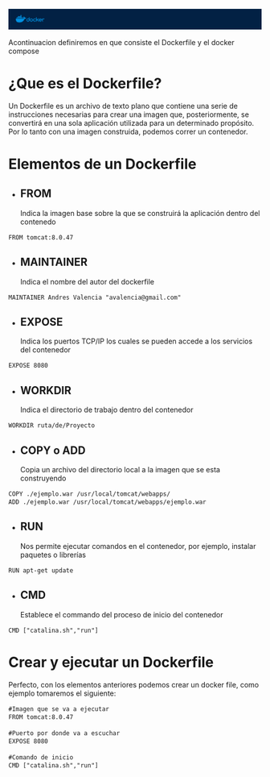 
![docker.png](../Images/docker.png)


Acontinuacion definiremos en que consiste el Dockerfile y el docker compose

# ¿Que es el Dockerfile?

Un Dockerfile es un archivo de texto plano que contiene una serie de instrucciones necesarias para crear una imagen que, posteriormente, se convertirá en una sola aplicación utilizada para un determinado propósito. Por lo tanto con una imagen construida, podemos correr un contenedor.


# Elementos de un Dockerfile
-  ## FROM
 	Indica la imagen base sobre la que se construirá la aplicación dentro del contenedo    
```plain
FROM tomcat:8.0.47 
```
-  ## MAINTAINER
	Indica el nombre del autor del dockerfile
```plain
MAINTAINER Andres Valencia "avalencia@gmail.com"
```  
-  ## EXPOSE
	Indica los puertos TCP/IP los cuales se pueden accede a los servicios del contenedor
```plain
EXPOSE 8080
```    
-  ## WORKDIR
	Indica el directorio de trabajo dentro del contenedor
```plain
WORKDIR ruta/de/Proyecto
```  
-  ## COPY o ADD
	Copia un archivo del directorio local a la imagen que se esta construyendo
```plain
COPY ./ejemplo.war /usr/local/tomcat/webapps/
ADD ./ejemplo.war /usr/local/tomcat/webapps/ejemplo.war
```  
-  ## RUN
	Nos permite ejecutar comandos en el contenedor, por ejemplo, instalar paquetes o librerías
```plain
RUN apt-get update
```    
-  ## CMD
	Establece el commando del proceso de inicio del contenedor
```plain
CMD ["catalina.sh","run"]
```      
# Crear y ejecutar un Dockerfile
Perfecto, con los elementos anteriores podemos crear un docker file, como ejemplo tomaremos el siguiente:

```plain
#Imagen que se va a ejecutar
FROM tomcat:8.0.47

#Puerto por donde va a escuchar
EXPOSE 8080

#Comando de inicio
CMD ["catalina.sh","run"]
```     
  



